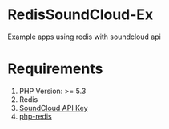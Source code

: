RedisSoundCloud-Ex
==================

Example apps using redis with soundcloud api

Requirements
=============

1. PHP Version: >= 5.3
2. Redis
3. [SoundCloud API Key](http://developers.soundcloud.com)
4. [php-redis](https://github.com/nicolasff/phpredis)